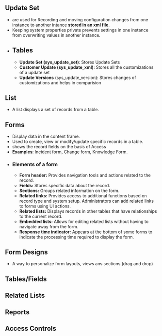 ## Update Set 
* are used for Recording and moving configuration changes from one instance to another intance **stored in an xml file**.
* Keeping system properties private prevents settings in one instance from overwriting values in another instance.
* ## Tables
    * **Update Set (sys_update_set)**: Stores Update Sets
    * **Customer Update (sys_update_xml)**: Stores all the customizations of a update set 
    * **Update Versions** (sys_update_version): Stores changes of customizations and helps in comparision
## List
* A list displays a set of records from a table.

## Forms
* Display data in the content frame.
* Used to create, view or modify/update specific records in a table.
* shows the record fields on the basis of Access
* **Examples**: Incident form, Change form, Knowledge Form.
* ### Elements of a form
    * **Form header:** Provides navigation tools and actions related to the record.
    * **Fields:** Stores specific data about the record.
    * **Sections:**	Groups related information on the form.
    * **Related links:** Provides access to additional functions based on record type and system setup. Administrators can add related links to forms using UI actions.
    * **Related lists:** Displays records in other tables that have relationships to the current record.
    * **Embedded lists:** Allows for editing related lists without having to navigate away from the form.
    * **Response time indicator:**	Appears at the bottom of some forms to indicate the processing time required to display the form.
## Form Designs
* A way to personalize form layouts, views ans sections.(drag and drop)
## Tables/Fields
## Related Lists
## Reports
## Access Controls
